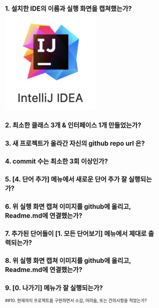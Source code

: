 ## 1. 설치한 IDE의 이름과 실행 화면을 캡쳐했는가? <img src = "https://github.com/21900084KimDongHa/JavaProject1/blob/master/Screenshot/a1.png?raw=true" width = "300">
## 2. 최소한 클래스 3개 & 인터페이스 1개 만들었는가?
## 3. 새 프로젝트가 올라간 자신의 github repo url 은?
## 4. commit 수는 최소한 3회 이상인가?
## 5. [4. 단어 추가] 메뉴에서 새로운 단어 추가 잘 실행되는가?
## 6. 위 실행 화면 캡쳐 이미지를 github에 올리고, Readme.md에 연결했는가?
## 7. 추가된 단어들이 [1. 모든 단어보기] 메뉴에서 제대로 출력되는가?
## 8. 위 실행 화면 캡쳐 이미지를 github에 올리고, Readme.md에 연결했는가?
## 9. [0. 나가기] 메뉴가 잘 실행되는가?
##10. 현재까지 프로젝트를 구현하면서 소감, 어려움, 또는 건의사항을 적었는가?
